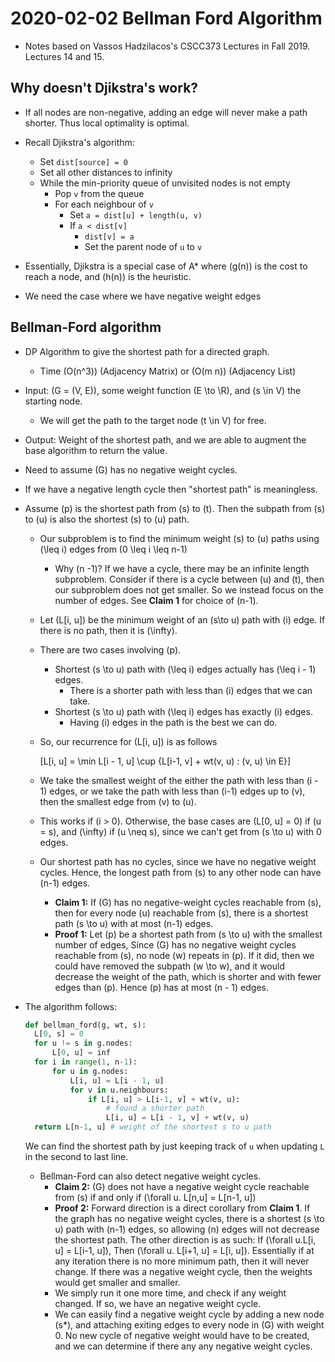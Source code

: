 # 2020-02-02 Bellman Ford Algorithm
* Notes based on Vassos Hadzilacos's CSCC373 Lectures in Fall 2019. Lectures 14 and 15.


## Why doesn't Djikstra's work?
* If all nodes are non-negative, adding an edge will never make a path shorter. Thus local optimality is optimal.
* Recall Djikstra's algorithm:
  * Set `dist[source] = 0`
  * Set all other distances to infinity
  * While the min-priority queue of unvisited nodes is not empty
    * Pop `v` from the queue
    * For each neighbour of `v`
      * Set `a = dist[u] + length(u, v)`
      * If `a < dist[v]`
        * `dist[v] = a`
        * Set the parent node of `u` to `v`
* Essentially, Djikstra is a special case of A* where \(g(n)\) is the cost to reach a node, and \(h(n)\) is the heuristic.

* We need the case where we have negative weight edges

## Bellman-Ford algorithm 

* DP Algorithm to give the shortest path for a directed graph.
  * Time \(O(n^3)\) (Adjacency Matrix) or \(O(m n)\) (Adjacency List)
* Input: \(G = (V, E)\), some weight function \(E \to \R\), and \(s \in V\) the starting node.
  * We will get the path to the target node \(t \in V\) for free.
* Output: Weight of the shortest path, and we are able to augment the base algorithm to return the value.
* Need to assume \(G\) has no negative weight cycles.
* If we have a negative length cycle then "shortest path" is meaningless.
  

* Assume \(p\) is the shortest path from \(s\) to \(t\). Then the subpath from \(s\) to \(u\) is also the shortest \(s\) to \(u\) path.
  * Our subproblem is to find the minimum weight \(s\) to \(u\) paths using \(\leq i\) edges from \(0 \leq i \leq n-1\)
    * Why \(n -1\)? If we have a cycle, there may be an infinite length subproblem. Consider if there is a cycle between \(u\) and \(t\), then our subproblem does not get smaller. So we instead focus on the number of edges. See **Claim 1** for choice of \(n-1\).
  * Let \(L[i, u]\) be the minimum weight of an \(s\to u\) path with \(i\) edge. If there is no path, then it is \(\infty\).
  * There are two cases involving \(p\).
    * Shortest \(s \to u\) path with \(\leq i\) edges actually has \(\leq i - 1\) edges.
      * There is a shorter path with less than \(i\) edges that we can take.
    * Shortest \(s \to u\) path with \(\leq i\) edges has exactly \(i\) edges.
      * Having \(i\) edges in the path is the best we can do.
  * So, our recurrence for \(L[i, u]\) is as follows
   
    \[L[i, u] = \min L[i - 1, u] \cup \{L[i-1, v] + wt(v, u) : (v, u) \in E\}\]

  * We take the smallest weight of the either the path with less than \(i - 1\) edges, or we take the path with less than \(i-1\) edges up to \(v\), then the smallest edge from \(v\) to \(u\).
  * This works if \(i > 0\). Otherwise, the base cases are \(L[0, u] = 0\) if \(u = s\), and \(\infty\) if \(u \neq s\), since we can't get from \(s \to u\) with 0 edges.
  * Our shortest path has no cycles, since we have no negative weight cycles. Hence, the longest path from \(s\) to any other node can have \(n-1\) edges.
    * **Claim 1:** If \(G\) has no negative-weight cycles reachable from \(s\), then for every node \(u\) reachable from \(s\), there is a shortest path \(s \to u\) with at most \(n-1\) edges.
    * **Proof 1:** Let \(p\) be a shortest path from \(s \to u\) with the smallest number of edges, Since \(G\) has no negative weight cycles reachable from \(s\), no node \(w\) repeats in \(p\). If it did, then we could have removed the subpath \(w \to w\), and it would decrease the weight of the path, which is shorter and with fewer edges than \(p\). Hence \(p\) has at most \(n - 1\) edges.
* The algorithm follows:
  ```python
  def bellman_ford(g, wt, s):
    L[0, s] = 0
    for u != s in g.nodes:
        L[0, u] = inf
    for i in range(1, n-1):
        for u in g.nodes:
            L[i, u] = L[i - 1, u]
            for v in u.neighbours:
                if L[i, u] > L[i-1, v] + wt(v, u):
                    # found a shorter path
                    L[i, u] = L[i - 1, v] + wt(v, u)
    return L[n-1, u] # weight of the shortest s to u path
  ```
  We can find the shortest path by just keeping track of `u` when updating `L` in the second to last line.
  * Bellman-Ford can also detect negative weight cycles.
    * **Claim 2:** \(G\) does not have a negative weight cycle reachable from \(s\) if and only if \(\forall u. L[n,u] = L[n-1, u]\)
    * **Proof 2:**
      Forward direction is a direct corollary from **Claim 1**. If the graph has no negative weight cycles, there is a shortest \(s \to u\) path with \(n-1\) edges, so allowing \(n\) edges will not decrease the shortest path.
      The other direction is as such: If \(\forall u.L[i, u] = L[i-1, u]\), Then \(\forall u. L[i+1, u] = L[i, u]\). Essentially if at any iteration there is no more minimum path, then it will never change. If there was a negative weight cycle, then the weights would get smaller and smaller. 
    * We simply run it one more time, and check if any weight changed. If so, we have an negative weight cycle.
    * We can easily find a negative weight cycle by adding a new node \(s*\), and attaching exiting edges to every node in \(G\) with weight 0. No new cycle of negative weight would have to be created, and we can determine if there any any negative weight cycles.
   